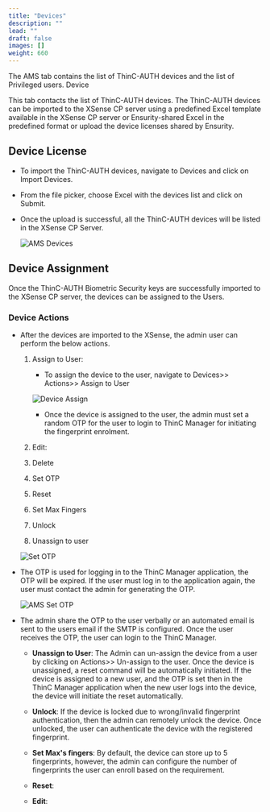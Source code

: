 ```yaml
---
title: "Devices"
description: ""
lead: ""
draft: false
images: []
weight: 660
---
```


The AMS tab contains the list of ThinC-AUTH devices and the list of Privileged users. 
Device

This tab contacts the list of ThinC-AUTH devices. The ThinC-AUTH devices can be imported to the XSense CP server using a predefined Excel template available in the XSense CP server or Ensurity-shared Excel in the predefined format or upload the device licenses shared by Ensurity. 

## Device License

* To import the ThinC-AUTH devices, navigate to Devices and click on Import Devices.
* From the file picker, choose Excel with the devices list and click on Submit.
* Once the upload is successful, all the ThinC-AUTH devices will be listed in the XSense CP Server.

    ![AMS Devices](images/AMSDevices.png)

## Device Assignment

Once the ThinC-AUTH Biometric Security keys are successfully imported to the XSense CP server, the devices can be assigned to the Users.

### Device Actions

* After the devices are imported to the XSense, the admin user can perform the below actions. 

    1) Assign to User:
        * To assign the device to the user, navigate to Devices>> Actions>> Assign to User

        ![Device Assign](images/AMSAssignToUser.png)

        * Once the device is assigned to the user, the admin must set a random OTP for the user to login to ThinC Manager for initiating the fingerprint enrolment.

    2) Edit: 
    3) Delete
    4) Set OTP
    5) Reset
    6) Set Max Fingers
    7) Unlock
    8) Unassign to user



    ![Set OTP](images/AMSSetOTPDropdown.png)

*	The OTP is used for logging in to the ThinC Manager application, the OTP will be expired. If the user must log in to the application again, the user must contact the admin for generating the OTP.

    ![AMS Set OTP](images/AMSSetOTP.png)

* The admin share the OTP to the user verbally or an automated email is sent to the users email if the SMTP is configured. Once the user receives the OTP, the user can login to the ThinC Manager. 


    -  **Unassign to User**: The Admin can un-assign the device from a user by clicking on Actions>> Un-assign to the user. Once the device is unassigned, a reset command will be automatically initiated. If the device is assigned to a new user, and the OTP is set then in the ThinC Manager application when the new user logs into the device, the device will initiate the reset automatically. 

    - **Unlock**: If the device is locked due to wrong/invalid fingerprint authentication, then the admin can remotely unlock the device. Once unlocked, the user can authenticate the device with the registered fingerprint. 

    - **Set Max's fingers**: By default, the device can store up to 5 fingerprints, however, the admin can configure the number of fingerprints the user can enroll based on the requirement.

    - **Reset**:
    - **Edit**:
